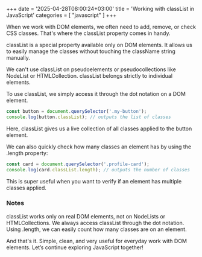 +++
date = '2025-04-28T08:00:24+03:00'
title = 'Working with classList in JavaScript'
categories = [ "javascript" ]
+++

When we work with DOM elements, we often need to add, remove, or check CSS classes.
That's where the classList property comes in handy.

classList is a special property available only on DOM elements.
It allows us to easily manage the classes without touching the className string manually.

We can't use classList on pseudoelements or pseudocollections like NodeList or HTMLCollection.
classList belongs strictly to individual elements.

To use classList, we simply access it through the dot notation on a DOM element.

```javascript
const button = document.querySelector('.my-button');
console.log(button.classList); // outputs the list of classes
```

Here, classList gives us a live collection of all classes applied to the button element.

We can also quickly check how many classes an element has by using the .length property:

```javascript
const card = document.querySelector('.profile-card');
console.log(card.classList.length); // outputs the number of classes
```

This is super useful when you want to verify if an element has multiple classes applied.

### Notes

classList works only on real DOM elements, not on NodeLists or HTMLCollections.
We always access classList through the dot notation.
Using .length, we can easily count how many classes are on an element.

And that's it.
Simple, clean, and very useful for everyday work with DOM elements.
Let’s continue exploring JavaScript together!
